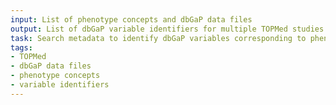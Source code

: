```yaml
---
input: List of phenotype concepts and dbGaP data files
output: List of dbGaP variable identifiers for multiple TOPMed studies
task: Search metadata to identify dbGaP variables corresponding to phenotype concepts
tags:
- TOPMed
- dbGaP data files
- phenotype concepts
- variable identifiers
---
```

